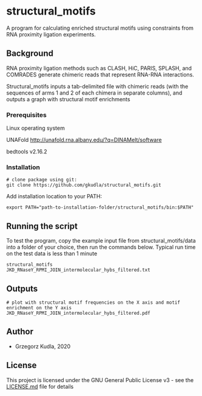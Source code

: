 # structural_motifs

A program for calculating enriched structural motifs using constraints from RNA proximity ligation experiments.

## Background

RNA proximity ligation methods such as CLASH, HiC, PARIS, SPLASH, and COMRADES generate chimeric reads that represent RNA-RNA interactions.

Structural_motifs inputs a tab-delimited file with chimeric reads (with the sequences of arms 1 and 2 of each chimera in separate columns), and outputs a graph with structural motif enrichments

### Prerequisites

Linux operating system

UNAFold http://unafold.rna.albany.edu/?q=DINAMelt/software

bedtools v2.16.2

### Installation

```
# clone package using git:
git clone https://github.com/gkudla/structural_motifs.git
```

Add installation location to your PATH:

```
export PATH="path-to-installation-folder/structural_motifs/bin:$PATH"
```

## Running the script

To test the program, copy the example input file from structural_motifs/data into a folder of your choice, then run the commands below. Typical run time on the test data is less than 1 minute 

```
structural_motifs JKD_RNaseY_RPMI_JOIN_intermolecular_hybs_filtered.txt
```

## Outputs
 
```
# plot with structural motif frequencies on the X axis and motif enrichment on the Y axis
JKD_RNaseY_RPMI_JOIN_intermolecular_hybs_filtered.pdf

```

## Author

* Grzegorz Kudla, 2020

## License

This project is licensed under the GNU General Public License v3 - see the [LICENSE.md](LICENSE.md) file for details
